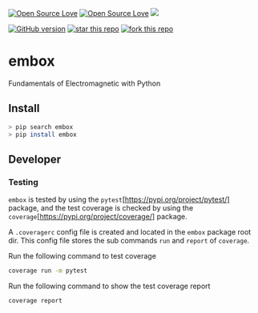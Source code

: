 [![Open Source Love](https://badges.frapsoft.com/os/v1/open-source.svg?v=102)](https://github.com/ellerbrock/open-source-badge/)
[![Open Source Love](https://badges.frapsoft.com/os/gpl/gpl.svg?v=102)](https://github.com/ellerbrock/open-source-badge/)
[![](https://tokei.rs/b1/github/XAMPPRocky/tokei)](https://github.com/WilliamCodeBox/embox)

[![GitHub version](https://badge.fury.io/gh/WilliamCodeBox%2Fembox.svg)](https://badge.fury.io/gh/WilliamCodeBox%2Fembox)
[![star this repo](http://githubbadges.com/star.svg?user=WilliamCodeBox&repo=embox&style=flat)](https://github.com/WilliamCodeBox/embox)
[![fork this repo](http://githubbadges.com/fork.svg?user=WilliamCodeBox&repo=embox&style=flat)](https://github.com/WilliamCodeBox/embox)

# embox

Fundamentals of Electromagnetic with Python

## Install

```bash
> pip search embox
> pip install embox
```

## Developer

### Testing

`embox` is tested by using the `pytest`[https://pypi.org/project/pytest/] package, and the test coverage is checked by using the `coverage`[https://pypi.org/project/coverage/] package.

A `.coveragerc` config file is created and located in the `embox` package root dir. This config file stores the sub commands `run` and `report` of `coverage`.

Run the following command to test coverage

```bash
coverage run -m pytest
```

Run the following command to show the test coverage report

```bash
coverage report
```
